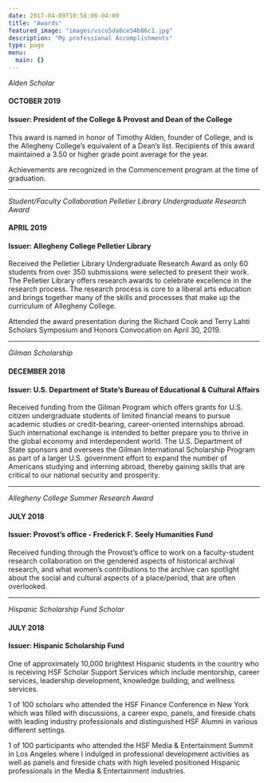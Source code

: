 ```yaml
---
date: 2017-04-09T10:58:08-04:00
title: "Awards"
featured_image: "images/vsco5da0ce54b86c1.jpg"
description: "My professional Accomplishments"
type: page
menu:
  main: {}
---
```

_Alden Scholar_
#### OCTOBER 2019
#### Issuer: President of the College & Provost and Dean of the College

This award is named in honor of Timothy Alden, founder of College, and is the Allegheny
College’s equivalent of a Dean’s list. Recipients of this award maintained a 3.50 or
higher grade point average for the year.

Achievements are recognized in the Commencement program at the time of graduation.

---
_Student/Faculty Collaboration Pelletier Library Undergraduate Research Award_
#### APRIL 2019
#### Issuer: Allegheny College Pelletier Library

Received the Pelletier Library Undergraduate Research Award as only 60 students from over 350 submissions were selected to present their work. The Pelletier Library offers research awards to celebrate excellence in the research process. The research process is core to a liberal arts education and brings together many of the skills and processes that make up the curriculum of Allegheny College.

Attended the award presentation during the Richard Cook and Terry Lahti Scholars Symposium and Honors Convocation on April 30, 2019.

---
_Gilman Scholarship_
#### DECEMBER 2018
#### Issuer: U.S. Department of State’s Bureau of Educational & Cultural Affairs
Received funding from the Gilman Program which offers grants for U.S. citizen undergraduate students of limited financial means to pursue academic studies or credit-bearing, career-oriented internships abroad. Such international exchange is intended to better prepare you to thrive in the global economy and interdependent world. The U.S. Department of State sponsors and oversees the Gilman International Scholarship Program as part of a larger U.S. government effort to expand the number of Americans studying and interning abroad, thereby gaining skills that are critical to our national security and prosperity.

---
_Allegheny College Summer Research Award_
#### JULY 2018
#### Issuer: Provost’s office - Frederick F. Seely Humanities Fund​
Received funding through the Provost’s office to work on a faculty-student research collaboration on the gendered aspects of historical archival research, and what women’s contributions to the archive can spotlight about the social and cultural aspects of a place/period, that are often overlooked.

---
_Hispanic Scholarship Fund Scholar_
#### JULY 2018
#### Issuer: Hispanic Scholarship Fund

One of approximately 10,000 brightest Hispanic students in the country who is receiving HSF Scholar Support Services which include mentorship, career services, leadership development, knowledge building, and wellness services.

1 of 100 scholars who attended the HSF Finance Conference in New York which was filled with discussions, a career expo, panels, and fireside chats with leading industry professionals and distinguished HSF Alumni in various different settings.

1 of 100 participants who attended the HSF Media & Entertainment Summit in Los Angeles where I indulged in professional development activities as well as panels and fireside chats with high leveled positioned Hispanic professionals in the Media & Entertainment industries.
